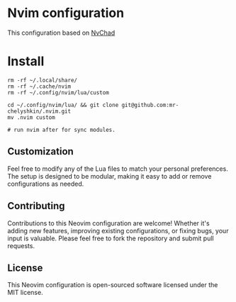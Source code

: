 # Nvim configuration
This configuration based on [NvChad](https://nvchad.com)

# Install
```shell
rm -rf ~/.local/share/
rm -rf ~/.cache/nvim
rm -rf ~/.config/nvim/lua/custom

cd ~/.config/nvim/lua/ && git clone git@github.com:mr-chelyshkin/.nvim.git
mv .nvim custom

# run nvim after for sync modules.
```

## Customization
Feel free to modify any of the Lua files to match your personal preferences. The setup is designed to be modular, making it easy to add or remove configurations as needed.

## Contributing
Contributions to this Neovim configuration are welcome! Whether it's adding new features, improving existing configurations, or fixing bugs, your input is valuable. Please feel free to fork the repository and submit pull requests.

## License
This Neovim configuration is open-sourced software licensed under the MIT license.
